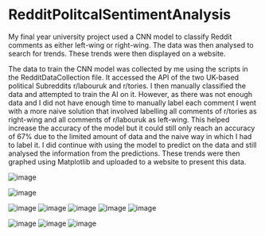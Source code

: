 # RedditPolitcalSentimentAnalysis
My final year university project used a CNN model to classify Reddit comments as either left-wing or right-wing. The data was then analysed to search for trends. These trends were then displayed on a website.

The data to train the CNN model was collected by me using the scripts in the RedditDataCollection file. It accessed the API of the two UK-based political Subreddits r/labouruk and r/tories. I then manually classified the data and attempted to train the AI on it. However, as there was not enough data and I did not have enough time to manually label each comment I went with a more naive solution that involved labelling all comments of r/tories as right-wing and all comments of r/labouruk as left-wing. This helped increase the accuracy of the model but it could still only reach an accuracy of 67% due to the limited amount of data and the naive way in which I had to label it. I did continue with using the model to predict on the data and still analysed the information from the predictions. These trends were then graphed using Matplotlib and uploaded to a website to present this data.

![image](https://github.com/MPower-0/RedditPoliticalSentimentAnalysis/assets/78750387/6c1be402-4757-4acb-acb4-54431a63273e)

![image](https://github.com/MPower-0/RedditPoliticalSentimentAnalysis/assets/78750387/7629a5da-06df-4234-98da-a57e631a4b67)

![image](https://github.com/MPower-0/RedditPoliticalSentimentAnalysis/assets/78750387/fabdf576-4cb5-4f6f-83e0-6b798687f71b)
![image](https://github.com/MPower-0/RedditPoliticalSentimentAnalysis/assets/78750387/5c834eed-2a02-44e6-b4bb-1f359128448e)
![image](https://github.com/MPower-0/RedditPoliticalSentimentAnalysis/assets/78750387/90a522ec-8c62-4d5a-8e57-c09dcf277464)
![image](https://github.com/MPower-0/RedditPoliticalSentimentAnalysis/assets/78750387/c44b5134-6996-4ee0-ad38-e016cf3280d0)
![image](https://github.com/MPower-0/RedditPoliticalSentimentAnalysis/assets/78750387/37341eeb-4567-4da9-8e01-171dd33b35a1)

![image](https://github.com/MPower-0/RedditPoliticalSentimentAnalysis/assets/78750387/cb75f7f2-b204-4abc-801b-217c2f5cc06f)
![image](https://github.com/MPower-0/RedditPoliticalSentimentAnalysis/assets/78750387/ba4f54ca-a41a-4e9f-b790-48884543d942)
![image](https://github.com/MPower-0/RedditPoliticalSentimentAnalysis/assets/78750387/e1c4ce00-17e0-4be4-8cd1-ee6c7a2f0e50)

